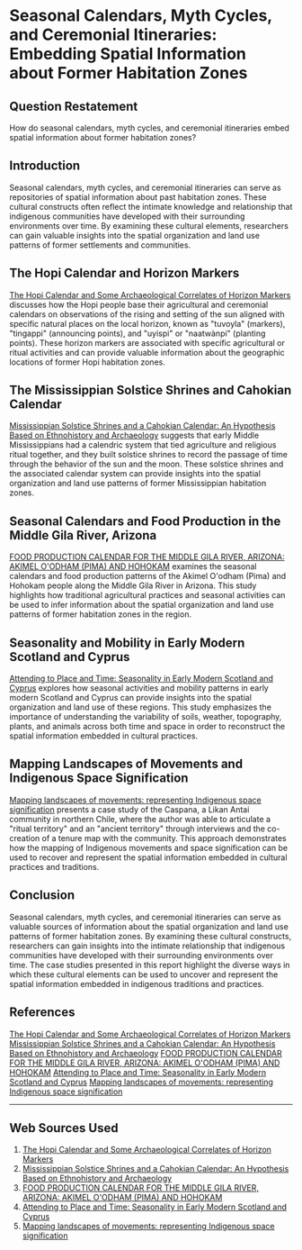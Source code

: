 # Seasonal Calendars, Myth Cycles, and Ceremonial Itineraries: Embedding Spatial Information about Former Habitation Zones

## Question Restatement

How do seasonal calendars, myth cycles, and ceremonial itineraries embed spatial information about former habitation zones?

## Introduction

Seasonal calendars, myth cycles, and ceremonial itineraries can serve as repositories of spatial information about past habitation zones. These cultural constructs often reflect the intimate knowledge and relationship that indigenous communities have developed with their surrounding environments over time. By examining these cultural elements, researchers can gain valuable insights into the spatial organization and land use patterns of former settlements and communities.

## The Hopi Calendar and Horizon Markers

[The Hopi Calendar and Some Archaeological Correlates of Horizon Markers](https://link.springer.com/chapter/10.1007/978-3-030-64606-6_4) discusses how the Hopi people base their agricultural and ceremonial calendars on observations of the rising and setting of the sun aligned with specific natural places on the local horizon, known as "tuvoyla" (markers), "tingappi" (announcing points), and "uyispi" or "naatwànpi" (planting points). These horizon markers are associated with specific agricultural or ritual activities and can provide valuable information about the geographic locations of former Hopi habitation zones.

## The Mississippian Solstice Shrines and Cahokian Calendar

[Mississippian Solstice Shrines and a Cahokian Calendar: An Hypothesis Based on Ethnohistory and Archaeology](https://journals.sagepub.com/doi/10.2190/T3NV-350X-D58U-FW3B) suggests that early Middle Mississippians had a calendric system that tied agriculture and religious ritual together, and they built solstice shrines to record the passage of time through the behavior of the sun and the moon. These solstice shrines and the associated calendar system can provide insights into the spatial organization and land use patterns of former Mississippian habitation zones.

## Seasonal Calendars and Food Production in the Middle Gila River, Arizona

[FOOD PRODUCTION CALENDAR FOR THE MIDDLE GILA RIVER, ARIZONA: AKIMEL O'ODHAM (PIMA) AND HOHOKAM](https://www.tandfonline.com/doi/full/10.1179/0023194014Z.00000000024) examines the seasonal calendars and food production patterns of the Akimel O'odham (Pima) and Hohokam people along the Middle Gila River in Arizona. This study highlights how traditional agricultural practices and seasonal activities can be used to infer information about the spatial organization and land use patterns of former habitation zones in the region.

## Seasonality and Mobility in Early Modern Scotland and Cyprus

[Attending to Place and Time: Seasonality in Early Modern Scotland and Cyprus](https://www.cambridge.org/core/journals/european-journal-of-archaeology/article/abs/attending-to-place-and-time-seasonality-in-early-modern-scotland-and-cyprus/22FF9C460165B96A8816A67D935DA900) explores how seasonal activities and mobility patterns in early modern Scotland and Cyprus can provide insights into the spatial organization and land use of these regions. This study emphasizes the importance of understanding the variability of soils, weather, topography, plants, and animals across both time and space in order to reconstruct the spatial information embedded in cultural practices.

## Mapping Landscapes of Movements and Indigenous Space Signification

[Mapping landscapes of movements: representing Indigenous space signification](https://journals.sagepub.com/doi/10.1177/1177180120917485) presents a case study of the Caspana, a Likan Antai community in northern Chile, where the author was able to articulate a "ritual territory" and an "ancient territory" through interviews and the co-creation of a tenure map with the community. This approach demonstrates how the mapping of Indigenous movements and space signification can be used to recover and represent the spatial information embedded in cultural practices and traditions.

## Conclusion

Seasonal calendars, myth cycles, and ceremonial itineraries can serve as valuable sources of information about the spatial organization and land use patterns of former habitation zones. By examining these cultural constructs, researchers can gain insights into the intimate relationship that indigenous communities have developed with their surrounding environments over time. The case studies presented in this report highlight the diverse ways in which these cultural elements can be used to uncover and represent the spatial information embedded in indigenous traditions and practices.

## References

[The Hopi Calendar and Some Archaeological Correlates of Horizon Markers](https://link.springer.com/chapter/10.1007/978-3-030-64606-6_4)
[Mississippian Solstice Shrines and a Cahokian Calendar: An Hypothesis Based on Ethnohistory and Archaeology](https://journals.sagepub.com/doi/10.2190/T3NV-350X-D58U-FW3B)
[FOOD PRODUCTION CALENDAR FOR THE MIDDLE GILA RIVER, ARIZONA: AKIMEL O'ODHAM (PIMA) AND HOHOKAM](https://www.tandfonline.com/doi/full/10.1179/0023194014Z.00000000024)
[Attending to Place and Time: Seasonality in Early Modern Scotland and Cyprus](https://www.cambridge.org/core/journals/european-journal-of-archaeology/article/abs/attending-to-place-and-time-seasonality-in-early-modern-scotland-and-cyprus/22FF9C460165B96A8816A67D935DA900)
[Mapping landscapes of movements: representing Indigenous space signification](https://journals.sagepub.com/doi/10.1177/1177180120917485)

---
## Web Sources Used

1. [The Hopi Calendar and Some Archaeological Correlates of Horizon Markers](https://link.springer.com/chapter/10.1007/978-3-030-64606-6_4)
2. [Mississippian Solstice Shrines and a Cahokian Calendar: An Hypothesis Based on Ethnohistory and Archaeology](https://journals.sagepub.com/doi/10.2190/T3NV-350X-D58U-FW3B)
3. [FOOD PRODUCTION CALENDAR FOR THE MIDDLE GILA RIVER, ARIZONA: AKIMEL O'ODHAM (PIMA) AND HOHOKAM](https://www.tandfonline.com/doi/full/10.1179/0023194014Z.00000000024)
4. [Attending to Place and Time: Seasonality in Early Modern Scotland and Cyprus](https://www.cambridge.org/core/journals/european-journal-of-archaeology/article/abs/attending-to-place-and-time-seasonality-in-early-modern-scotland-and-cyprus/22FF9C460165B96A8816A67D935DA900)
5. [Mapping landscapes of movements: representing Indigenous space signification](https://journals.sagepub.com/doi/10.1177/1177180120917485)
